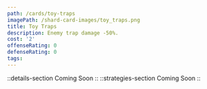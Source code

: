 ```yaml
---
path: /cards/toy-traps
imagePath: /shard-card-images/toy_traps.png
title: Toy Traps
description: Enemy trap damage -50%.
cost: '2'
offenseRating: 0
defenseRating: 0
tags:
---
```

::details-section
Coming Soon
::
::strategies-section
Coming Soon
::